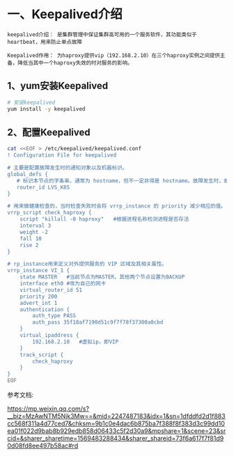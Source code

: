 # 一、Keepalived介绍

    keepalived介绍： 是集群管理中保证集群高可用的一个服务软件，其功能类似于heartbeat，用来防止单点故障

    Keepalived作用： 为haproxy提供vip（192.168.2.10）在三个haproxy实例之间提供主备，降低当其中一个haproxy失效的时对服务的影响。
    
## 1、yum安装Keepalived
```bash
# 安装keepalived
yum install -y keepalived
```

## 2、配置Keepalived
```bash
cat <<EOF > /etc/keepalived/keepalived.conf
! Configuration File for keepalived

# 主要是配置故障发生时的通知对象以及机器标识。
global_defs {
   # 标识本节点的字条串，通常为 hostname，但不一定非得是 hostname。故障发生时，邮件通知会用到。
   router_id LVS_K8S
}

# 用来做健康检查的，当时检查失败时会将 vrrp_instance 的 priority 减少相应的值。
vrrp_script check_haproxy {
    script "killall -0 haproxy"   #根据进程名称检测进程是否存活
    interval 3
    weight -2
    fall 10
    rise 2
}

# rp_instance用来定义对外提供服务的 VIP 区域及其相关属性。
vrrp_instance VI_1 {
    state MASTER   #当前节点为MASTER，其他两个节点设置为BACKUP
    interface eth0 #改为自己的网卡
    virtual_router_id 51
    priority 200
    advert_int 1
    authentication {
        auth_type PASS
        auth_pass 35f18af7190d51c9f7f78f37300a0cbd
    }
    virtual_ipaddress {
        192.168.2.10   #虚拟ip，即VIP
    }
    track_script {
        check_haproxy
    }
}
EOF
```

参考文档:

https://mp.weixin.qq.com/s?__biz=MzAwNTM5Njk3Mw==&mid=2247487183&idx=1&sn=1dfddfd2d1f883cc568f311a4d77ced7&chksm=9b1c0e4dac6b875ba7f388f8f383d3c99dd10ea01f022d9bab8b929edb858d06433c5f2d30a9&mpshare=1&scene=23&srcid=&sharer_sharetime=1569483288434&sharer_shareid=73f6a617f7f81d90d08fd8ee497b58ac#rd  
